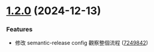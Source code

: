 # [1.2.0](https://github.com/yyhurs/bump-version-test/compare/v1.1.2...v1.2.0) (2024-12-13)


### Features

* 修改 semantic-release config 觀察整個流程 ([7249842](https://github.com/yyhurs/bump-version-test/commit/72498427973913f35d64288f8ad15ca2082d8524))
